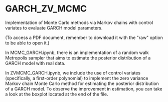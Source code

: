 # GARCH_ZV_MCMC
Implementation of Monte Carlo methods via Markov chains with control variates to evaluate GARCH model parameters.

(To access a PDF document, remember to download it with the "raw" option to be able to open it.)

In MCMC_GARCH.ipynb, there is an implementation of a random walk Metropolis sampler that aims to estimate the posterior distribution of a GARCH model with real data.

In ZVMCMC_GARCH.ipynb, we include the use of control variates (specifically, a first-order polynomial) to implement the zero variance Markov chain Monte Carlo method for estimating the posterior distribution of a GARCH model. To observe the improvement in estimation, you can take a look at the boxplot located at the end of the file.
